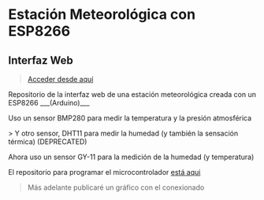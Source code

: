 # Estación Meteorológica con ESP8266
## Interfaz Web 

> <a href="http://ledemar.ddns.net/meteo" target="_new">Acceder desde aquí</a>


<p>Repositorio de la interfaz web de una estación meteorológica creada con un ESP8266 ___(Arduino)___ </p>
<p>Uso un sensor BMP280 para medir la temperatura y la presión atmosférica</p>
> Y otro sensor, DHT11 para medir la humedad (y también la sensación térmica) (DEPRECATED)
<p>Ahora uso un sensor GY-11 para la medición de la humedad (y temperatura)</p>
<p>El repositorio para programar el microcontrolador <a href="https://github.com/mledpal/MeteoDuino" target="_blank">está aqui</a></p>

> Más adelante publicaré un gráfico con el conexionado

